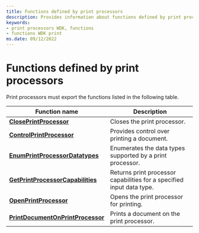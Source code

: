 ```yaml
---
title: Functions defined by print processors
description: Provides information about functions defined by print processors.
keywords:
- print processors WDK, functions
- functions WDK print
ms.date: 09/12/2022
---
```


# Functions defined by print processors

Print processors must export the functions listed in the following table.

| Function name | Description |
|--|--|
| [**ClosePrintProcessor**](/windows-hardware/drivers/ddi/winsplp/nf-winsplp-closeprintprocessor) | Closes the print processor. |
| [**ControlPrintProcessor**](/windows-hardware/drivers/ddi/winsplp/nf-winsplp-controlprintprocessor) | Provides control over printing a document. |
| [**EnumPrintProcessorDatatypes**](/windows-hardware/drivers/ddi/winspool/nf-winspool-enumprintprocessordatatypesa) | Enumerates the data types supported by a print processor. |
| [**GetPrintProcessorCapabilities**](/windows-hardware/drivers/ddi/winsplp/nf-winsplp-getprintprocessorcapabilities) | Returns print processor capabilities for a specified input data type. |
| [**OpenPrintProcessor**](/windows-hardware/drivers/ddi/winsplp/nf-winsplp-openprintprocessor) | Opens the print processor for printing. |
| [**PrintDocumentOnPrintProcessor**](/windows-hardware/drivers/ddi/winsplp/nf-winsplp-printdocumentonprintprocessor) | Prints a document on the print processor. |
